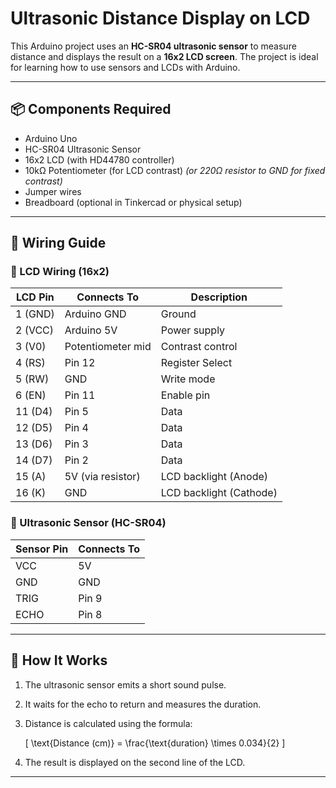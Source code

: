 # Ultrasonic Distance Display on LCD

This Arduino project uses an **HC-SR04 ultrasonic sensor** to measure distance and displays the result on a **16x2 LCD screen**. The project is ideal for learning how to use sensors and LCDs with Arduino.

---

## 📦 Components Required

- Arduino Uno
- HC-SR04 Ultrasonic Sensor
- 16x2 LCD (with HD44780 controller)
- 10kΩ Potentiometer (for LCD contrast) *(or 220Ω resistor to GND for fixed contrast)*
- Jumper wires
- Breadboard (optional in Tinkercad or physical setup)

---

## 🔌 Wiring Guide

### 🔹 LCD Wiring (16x2)

| LCD Pin | Connects To       | Description                  |
|---------|-------------------|------------------------------|
| 1 (GND) | Arduino GND       | Ground                       |
| 2 (VCC) | Arduino 5V        | Power supply                 |
| 3 (V0)  | Potentiometer mid | Contrast control             |
| 4 (RS)  | Pin 12            | Register Select              |
| 5 (RW)  | GND               | Write mode                   |
| 6 (EN)  | Pin 11            | Enable pin                   |
| 11 (D4) | Pin 5             | Data                         |
| 12 (D5) | Pin 4             | Data                         |
| 13 (D6) | Pin 3             | Data                         |
| 14 (D7) | Pin 2             | Data                         |
| 15 (A)  | 5V (via resistor) | LCD backlight (Anode)        |
| 16 (K)  | GND               | LCD backlight (Cathode)      |

### 🔹 Ultrasonic Sensor (HC-SR04)

| Sensor Pin | Connects To |
|------------|-------------|
| VCC        | 5V          |
| GND        | GND         |
| TRIG       | Pin 9       |
| ECHO       | Pin 8       |

---

## 🧠 How It Works

1. The ultrasonic sensor emits a short sound pulse.
2. It waits for the echo to return and measures the duration.
3. Distance is calculated using the formula:

   \[
   \text{Distance (cm)} = \frac{\text{duration} \times 0.034}{2}
   \]

4. The result is displayed on the second line of the LCD.

---

